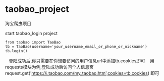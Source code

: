 # taobao_project
淘宝爬虫项目

start taobao_login project
  
    from taobao import TaoBao
    tb = TaoBao(username='your_username_email_or_phone_or_nickname')
    tb.login()
    登陆成功后,你只需要在你想要访问的用户信息url中添加tb.cookies即可
    用requests模块为例,登陆成功后访问个人信息页
    request.get('https://i.taobao.com/my_taobao.htm',cookies=tb.cookies) 即可
